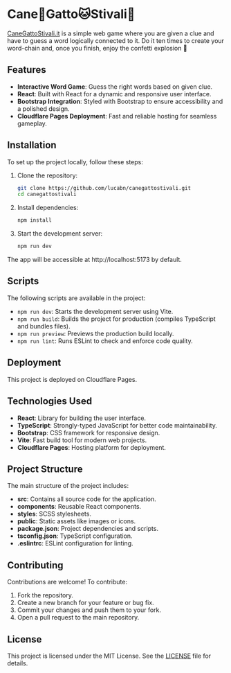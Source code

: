 # Cane🐶Gatto🐱Stivali👢

[CaneGattoStivali.it](https://www.canegattostivali.it) is a simple web game where you are given a clue and have to guess a word logically connected to it. Do it ten times to create your word-chain and, once you finish, enjoy the confetti explosion 🎉

## Features

- **Interactive Word Game**: Guess the right words based on given clue.
- **React**: Built with React for a dynamic and responsive user interface.
- **Bootstrap Integration**: Styled with Bootstrap to ensure accessibility and a polished design.
- **Cloudflare Pages Deployment**: Fast and reliable hosting for seamless gameplay.

## Installation

To set up the project locally, follow these steps:

1. Clone the repository:

   ```bash
   git clone https://github.com/lucabn/canegattostivali.git
   cd canegattostivali
   ```

2. Install dependencies:

   ```bash
   npm install
   ```

3. Start the development server:
   ```bash
   npm run dev
   ```

The app will be accessible at http://localhost:5173 by default.

## Scripts

The following scripts are available in the project:

- `npm run dev`: Starts the development server using Vite.
- `npm run build`: Builds the project for production (compiles TypeScript and bundles files).
- `npm run preview`: Previews the production build locally.
- `npm run lint`: Runs ESLint to check and enforce code quality.

## Deployment

This project is deployed on Cloudflare Pages.

## Technologies Used

- **React**: Library for building the user interface.
- **TypeScript**: Strongly-typed JavaScript for better code maintainability.
- **Bootstrap**: CSS framework for responsive design.
- **Vite**: Fast build tool for modern web projects.
- **Cloudflare Pages**: Hosting platform for deployment.

## Project Structure

The main structure of the project includes:

- **src**: Contains all source code for the application.
- **components**: Reusable React components.
- **styles**: SCSS stylesheets.
- **public**: Static assets like images or icons.
- **package.json**: Project dependencies and scripts.
- **tsconfig.json**: TypeScript configuration.
- **.eslintrc**: ESLint configuration for linting.

## Contributing

Contributions are welcome! To contribute:

1. Fork the repository.
2. Create a new branch for your feature or bug fix.
3. Commit your changes and push them to your fork.
4. Open a pull request to the main repository.

## License

This project is licensed under the MIT License. See the [LICENSE](./LICENSE) file for details.
